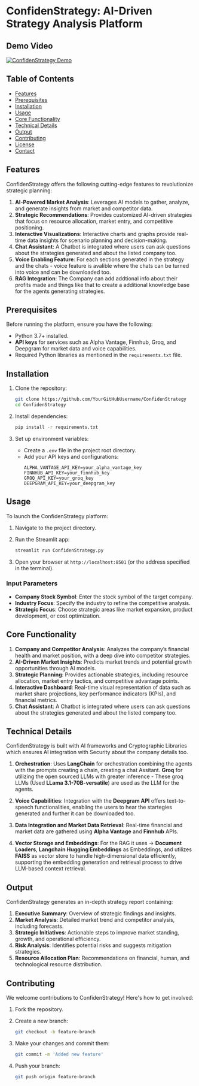 # ConfidenStrategy: AI-Driven Strategy Analysis Platform

## Demo Video

[![ConfidenStrategy Demo](https://github.com/user-attachments/assets/6175cbf5-9d6c-48b5-b148-0cfaccab279d)](https://youtu.be/_nFEyKvajJ8?si=t2GKVf45zZS3AV3m)


## Table of Contents

- [Features](#features)
- [Prerequisites](#prerequisites)
- [Installation](#installation)
- [Usage](#usage)
- [Core Functionality](#core-functionality)
- [Technical Details](#technical-details)
- [Output](#output)
- [Contributing](#contributing)
- [License](#license)
- [Contact](#contact)

## Features

ConfidenStrategy offers the following cutting-edge features to revolutionize strategic planning:

1. **AI-Powered Market Analysis**: Leverages AI models to gather, analyze, and generate insights from market and competitor data.
2. **Strategic Recommendations**: Provides customized AI-driven strategies that focus on resource allocation, market entry, and competitive positioning.
3. **Interactive Visualizations**: Interactive charts and graphs provide real-time data insights for scenario planning and decision-making.
4. **Chat Assistant**: A Chatbot is integrated where users can ask questions about the strategies generated and about the listed company too.
5. **Voice Enabling Feature**: For each sections generated in the strategy and the chats  - voice feature is avalible where the chats can be turned into voice and can be downloaded too.
6. **RAG Integration**: The Company can add addtional info about their profits made and things like that to create a additional knowledge base for the agents generating strategies.

## Prerequisites

Before running the platform, ensure you have the following:

- Python 3.7+ installed.
- **API keys** for services such as Alpha Vantage, Finnhub, Groq, and Deepgram for market data and voice capabilities.
- Required Python libraries as mentioned in the `requirements.txt` file.

## Installation

1. Clone the repository:

   ```bash
   git clone https://github.com/YourGitHubUsername/ConfidenStrategy
   cd ConfidenStrategy
   ```

2. Install dependencies:

   ```bash
   pip install -r requirements.txt
   ```

3. Set up environment variables:

   - Create a `.env` file in the project root directory.
   - Add your API keys and configurations:
     ```plaintext
     ALPHA_VANTAGE_API_KEY=your_alpha_vantage_key
     FINNHUB_API_KEY=your_finnhub_key
     GROQ_API_KEY=your_groq_key
     DEEPGRAM_API_KEY=your_deepgram_key
     ```

## Usage

To launch the ConfidenStrategy platform:

1. Navigate to the project directory.

2. Run the Streamlit app:

   ```bash
   streamlit run ConfidenStrategy.py
   ```

3. Open your browser at `http://localhost:8501` (or the address specified in the terminal).

### Input Parameters

- **Company Stock Symbol**: Enter the stock symbol of the target company.
- **Industry Focus**: Specify the industry to refine the competitive analysis.
- **Strategic Focus**: Choose strategic areas like market expansion, product development, or cost optimization.

## Core Functionality

1. **Company and Competitor Analysis**: Analyzes the company’s financial health and market position, with a deep dive into competitor strategies.
2. **AI-Driven Market Insights**: Predicts market trends and potential growth opportunities through AI models.
3. **Strategic Planning**: Provides actionable strategies, including resource allocation, market entry tactics, and competitive advantage points.
4. **Interactive Dashboard**: Real-time visual representation of data such as market share projections, key performance indicators (KPIs), and financial metrics.
5. **Chat Assistant**: A Chatbot is integrated where users can ask questions about the strategies generated and about the listed company too.

## Technical Details

ConfidenStrategy is built with AI frameworks and Cryptographic Libraries which ensures AI integration with Security about the company details too.

1. **Orchestration**: Uses **LangChain** for orchestration combining the agents with the prompts creating a chain, creating a chat Assitant.
                      **Groq** for utilizing the open sourced LLMs with greater inference - These groq LLMs (Used **LLama 3.1-70B-versatile**) are used as the LLM for the agents.

2. **Voice Capabilities**: Integration with the **Deepgram API** offers text-to-speech functionalities, enabling the users to hear the startegies generated and further it can be downloaded too.

3. **Data Integration and Market Data Retrieval**: Real-time financial and market data are gathered using **Alpha Vantage** and **Finnhub** APIs.

4. **Vector Storage and Embeddings**: For the RAG it uses -> **Document Loaders**, **Langchain Hugging Embeddings** as Embeddings, and utilizes **FAISS** as vector store to handle high-dimensional data efficiently, supporting the embedding generation and retrieval process to drive LLM-based context retrieval.

## Output

ConfidenStrategy generates an in-depth strategy report containing:

1. **Executive Summary**: Overview of strategic findings and insights.
2. **Market Analysis**: Detailed market trend and competitor analysis, including forecasts.
3. **Strategic Initiatives**: Actionable steps to improve market standing, growth, and operational efficiency.
4. **Risk Analysis**: Identifies potential risks and suggests mitigation strategies.
5. **Resource Allocation Plan**: Recommendations on financial, human, and technological resource distribution.

## Contributing

We welcome contributions to ConfidenStrategy! Here's how to get involved:

1. Fork the repository.

2. Create a new branch:

   ```bash
   git checkout -b feature-branch
   ```

3. Make your changes and commit them:

   ```bash
   git commit -m 'Added new feature'
   ```

4. Push your branch:

   ```bash
   git push origin feature-branch
   ```




